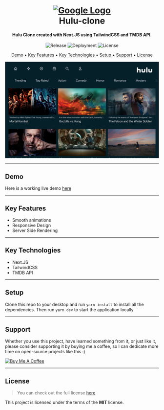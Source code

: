 <h1 align="center">
  <a href="https://hulu-clone-blue.vercel.app/">
      <img width="200px" src="https://upload.wikimedia.org/wikipedia/commons/thumb/3/30/Hulu_logo_2017.svg/1000px-Hulu_logo_2017.svg.png" alt="Google Logo" />
  </a>
  <br />
  Hulu-clone
  <br />
</h1>

<h4 align="center">
   Hulu Clone created with Next.JS using TailwindCSS and TMDB API</a>.
</h4>

<p align="center">
   <img src="https://img.shields.io/github/v/release/MartsTech/hulu-clone" alt="Release" />
   <img src="https://vercelbadge.vercel.app/api/MartsTech/hulu-clone" alt="Deployment" />
   <img src="https://img.shields.io/github/license/MartsTech/hulu-clone" alt="License" />
</p>

<p align="center">
  <a href="#demo">Demo</a> •
  <a href="#key-features">Key Features</a> •
  <a href="#key-technologies">Key Technologies</a> •
  <a href="#setup">Setup</a> •
  <a href="#support">Support</a> •
  <a href="#license">License</a>
</p>

<img src="https://raw.githubusercontent.com/MartsTech/hulu-clone/main/public/app.png" />

---

## Demo
Here is a working live demo [here](https://hulu-clone-blue.vercel.app)  

---

## Key Features

- Smooth animations
- Responsive Design
- Server Side Rendering

---

## Key Technologies

- Next.JS
- TailwindCSS
- TMDB API

---

## Setup

Clone this repo to your desktop and run `yarn install` to install all the dependencies.
Then run `yarn dev` to start the application locally

---

## Support

Whether you use this project, have learned something from it, or just like it, please consider supporting it by buying me a coffee, so I can dedicate more time on open-source projects like this :)

<a href="https://www.buymeacoffee.com/martstech" target="_blank">
  <img src="https://cdn.buymeacoffee.com/buttons/v2/default-yellow.png" alt="Buy Me A Coffee" height="60px" width="217px" />
</a>

---

## License

>You can check out the full license [here](https://github.com/MartsTech/hulu-clone/blob/main/LICENSE)

This project is licensed under the terms of the **MIT** license.
